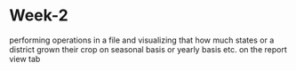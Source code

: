 # Week-2
performing operations in a file and visualizing that how much states or a district grown their crop on seasonal basis or yearly basis etc. on the report view tab
